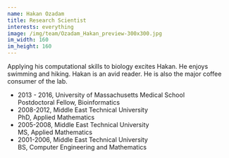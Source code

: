 ```yaml
---
name: Hakan Ozadam
title: Research Scientist
interests: everything
image: /img/team/Ozadam_Hakan_preview-300x300.jpg
im_width: 160
im_height: 160  
---
```

Applying his computational skills to biology excites Hakan.
  He enjoys swimming and hiking. 
  Hakan is an avid reader.
  He is also the major coffee consumer of the lab. 
  
* 2013 - 2016, University of Massachusetts Medical School   
Postdoctoral Fellow, Bioinformatics     
* 2008-2012, Middle East Technical University   
PhD, Applied Mathematics   
* 2005-2008, Middle East Technical University   
MS, Applied Mathematics  
* 2001-2006, Middle East Technical University   
BS, Computer Engineering and Mathematics
